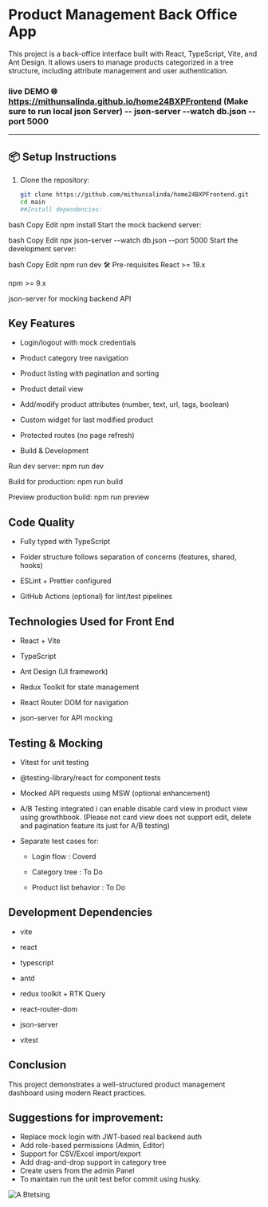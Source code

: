 # Product Management Back Office App

This project is a back-office interface built with React, TypeScript, Vite, and Ant Design. It allows users to manage products categorized in a tree structure, including attribute management and user authentication.

### live DEMO 🌐 https://mithunsalinda.github.io/home24BXPFrontend (Make sure to run local json Server) -- json-server --watch db.json --port 5000
---

## 📦 Setup Instructions



1. Clone the repository:
   ```bash
   git clone https://github.com/mithunsalinda/home24BXPFrontend.git
   cd main
   ##Install dependencies:
   ```

bash
Copy
Edit
npm install
Start the mock backend server:

bash
Copy
Edit
npx json-server --watch db.json --port 5000
Start the development server:

bash
Copy
Edit
npm run dev
🛠️ Pre-requisites
React >= 19.x

npm >= 9.x

json-server for mocking backend API

## Key Features

- Login/logout with mock credentials

- Product category tree navigation

- Product listing with pagination and sorting

- Product detail view

- Add/modify product attributes (number, text, url, tags, boolean)

- Custom widget for last modified product

- Protected routes (no page refresh)

- Build & Development

Run dev server: npm run dev

Build for production: npm run build

Preview production build: npm run preview

## Code Quality

- Fully typed with TypeScript

- Folder structure follows separation of concerns (features, shared, hooks)

- ESLint + Prettier configured

- GitHub Actions (optional) for lint/test pipelines

## Technologies Used for Front End

- React + Vite
- TypeScript
- Ant Design (UI framework)

- Redux Toolkit for state management

- React Router DOM for navigation

- json-server for API mocking

## Testing & Mocking

- Vitest for unit testing

- @testing-library/react for component tests

- Mocked API requests using MSW (optional enhancement)
- A/B Testing integrated i can enable disable card view in product view using growthbook. (Please not card view does not support edit, delete and pagination feature its just for A/B testing)

- Separate test cases for:

  - Login flow : Coverd

  - Category tree : To Do

  - Product list behavior : To Do

## Development Dependencies

- vite

- react

- typescript

- antd

- redux toolkit + RTK Query

- react-router-dom

- json-server

- vitest

## Conclusion

This project demonstrates a well-structured product management dashboard using modern React practices.

## Suggestions for improvement:

- Replace mock login with JWT-based real backend auth
- Add role-based permissions (Admin, Editor)
- Support for CSV/Excel import/export
- Add drag-and-drop support in category tree
- Create users from the admin Panel
- To maintain run the unit test befor commit using husky.

![A Btetsing](https://github.com/user-attachments/assets/3c0d97f6-70dd-4d0b-983a-6b2b40a8aa68)

